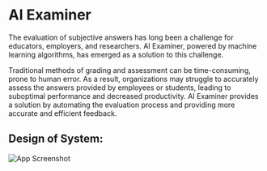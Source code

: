 # AI Examiner
The evaluation of subjective answers has long been a challenge for educators, employers, and  researchers. AI Examiner, powered by machine learning algorithms, 
has emerged as a  solution to this challenge.

Traditional methods of grading and assessment can be time-consuming, prone to human error. As 
a result, organizations may struggle to accurately assess the answers provided by employees or 
students, leading to suboptimal performance and decreased productivity. AI Examiner 
provides a solution by automating the evaluation process and providing more accurate and 
efficient feedback.

## Design of System:
![App Screenshot](https://blogger.googleusercontent.com/img/b/R29vZ2xl/AVvXsEhYVxwVPxXSbRBfrKvOlN8Wy5dpTzrMGqLIspUJMQBHX5jv-KlcYXTVO0AtJcqT72d5BTAXe1XPH2YY2VOK35V_V7GnhGyHRFqasQmdsDn0Vv8jZTzyrzekfqj-TRkCmv6dfs8XY1ojcX_WF3eeGZitXkBUMBpm8IDHURb-KFo0Orx7RG0j-D5RsLp-nW6F/s1600/Home4.png)
